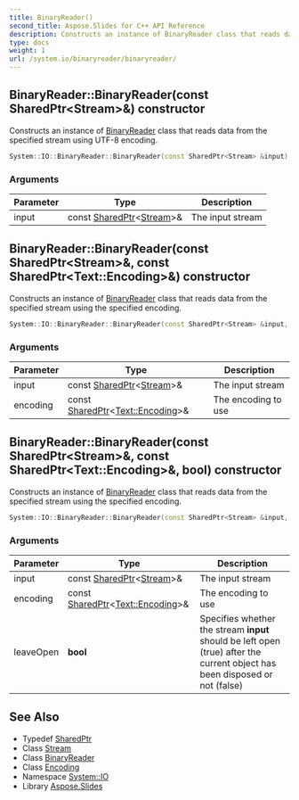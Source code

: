```yaml
---
title: BinaryReader()
second_title: Aspose.Slides for C++ API Reference
description: Constructs an instance of BinaryReader class that reads data from the specified stream using UTF-8 encoding.
type: docs
weight: 1
url: /system.io/binaryreader/binaryreader/
---
```

## BinaryReader::BinaryReader(const SharedPtr\<Stream\>\&) constructor


Constructs an instance of [BinaryReader](../) class that reads data from the specified stream using UTF-8 encoding.

```cpp
System::IO::BinaryReader::BinaryReader(const SharedPtr<Stream> &input)
```


### Arguments

| Parameter | Type | Description |
| --- | --- | --- |
| input | const [SharedPtr](../../../system/sharedptr/)\<[Stream](../../stream/)\>\& | The input stream |

## BinaryReader::BinaryReader(const SharedPtr\<Stream\>\&, const SharedPtr\<Text::Encoding\>\&) constructor


Constructs an instance of [BinaryReader](../) class that reads data from the specified stream using the specified encoding.

```cpp
System::IO::BinaryReader::BinaryReader(const SharedPtr<Stream> &input, const SharedPtr<Text::Encoding> &encoding)
```


### Arguments

| Parameter | Type | Description |
| --- | --- | --- |
| input | const [SharedPtr](../../../system/sharedptr/)\<[Stream](../../stream/)\>\& | The input stream |
| encoding | const [SharedPtr](../../../system/sharedptr/)\<[Text::Encoding](../../../system.text/encoding/)\>\& | The encoding to use |

## BinaryReader::BinaryReader(const SharedPtr\<Stream\>\&, const SharedPtr\<Text::Encoding\>\&, bool) constructor


Constructs an instance of [BinaryReader](../) class that reads data from the specified stream using the specified encoding.

```cpp
System::IO::BinaryReader::BinaryReader(const SharedPtr<Stream> &input, const SharedPtr<Text::Encoding> &encoding, bool leaveOpen)
```


### Arguments

| Parameter | Type | Description |
| --- | --- | --- |
| input | const [SharedPtr](../../../system/sharedptr/)\<[Stream](../../stream/)\>\& | The input stream |
| encoding | const [SharedPtr](../../../system/sharedptr/)\<[Text::Encoding](../../../system.text/encoding/)\>\& | The encoding to use |
| leaveOpen | **bool** | Specifies whether the stream **input** should be left open (true) after the current object has been disposed or not (false) |

## See Also

* Typedef [SharedPtr](../../../system/sharedptr/)
* Class [Stream](../../stream/)
* Class [BinaryReader](../)
* Class [Encoding](../../../system.text/encoding/)
* Namespace [System::IO](../../)
* Library [Aspose.Slides](../../../)